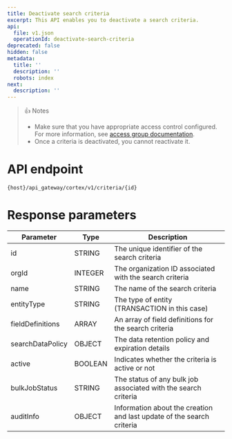 ```yaml
---
title: Deactivate search criteria
excerpt: This API enables you to deactivate a search criteria.
api:
  file: v1.json
  operationId: deactivate-search-criteria
deprecated: false
hidden: false
metadata:
  title: ''
  description: ''
  robots: index
next:
  description: ''
---
```

> 👍 Notes
>
> * Make sure that you have appropriate access control configured. For more information, see [access group documentation](https://docs.capillarytech.com/docs/access-group).
> * Once a criteria is deactivated, you cannot reactivate it.

# API endpoint

`{host}/api_gateway/cortex/v1/criteria/{id}`

# Response parameters

| Parameter        | Type    | Description                                                           |
| ---------------- | ------- | --------------------------------------------------------------------- |
| id               | STRING  | The unique identifier of the search criteria                          |
| orgId            | INTEGER | The organization ID associated with the search criteria               |
| name             | STRING  | The name of the search criteria                                       |
| entityType       | STRING  | The type of entity (TRANSACTION in this case)                         |
| fieldDefinitions | ARRAY   | An array of field definitions for the search criteria                 |
| searchDataPolicy | OBJECT  | The data retention policy and expiration details                      |
| active           | BOOLEAN | Indicates whether the criteria is active or not                       |
| bulkJobStatus    | STRING  | The status of any bulk job associated with the search criteria        |
| auditInfo        | OBJECT  | Information about the creation and last update of the search criteria |